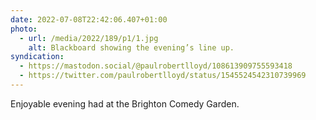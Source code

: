 ```yaml
---
date: 2022-07-08T22:42:06.407+01:00
photo:
  - url: /media/2022/189/p1/1.jpg
    alt: Blackboard showing the evening’s line up.
syndication:
  - https://mastodon.social/@paulrobertlloyd/108613909755593418
  - https://twitter.com/paulrobertlloyd/status/1545524542310739969
---
```


Enjoyable evening had at the Brighton Comedy Garden.
